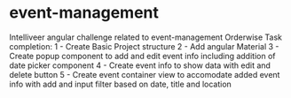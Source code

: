 # event-management
Intelliveer angular challenge related to event-management
Orderwise Task completion:
1 - Create Basic Project structure
2 - Add angular Material
3 - Create popup component to add and edit event info including addition of date picker component
4 - Create event info to show data with edit and delete button
5 - Create event container view to accomodate added event info with add and input filter based on date, title and location
